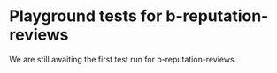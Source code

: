# Playground tests for b-reputation-reviews
We are still awaiting the first test run for b-reputation-reviews.
